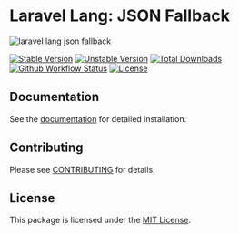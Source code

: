 # Laravel Lang: JSON Fallback

![laravel lang json fallback](https://preview.dragon-code.pro/laravel-lang/json-fallback.svg?brand=laravel&mode=dark)

[![Stable Version][badge_stable]][link_packagist]
[![Unstable Version][badge_unstable]][link_packagist]
[![Total Downloads][badge_downloads]][link_packagist]
[![Github Workflow Status][badge_build]][link_build]
[![License][badge_license]][link_license]

## Documentation

See the [documentation](https://laravel-lang.com/packages-json-fallback.html) for detailed installation.

## Contributing

Please see [CONTRIBUTING](https://laravel-lang.com/contributions.html) for details.

## License

This package is licensed under the [MIT License][link_license].


[badge_build]:          https://img.shields.io/github/actions/workflow/status/laravel-lang/json-fallback/tests.yml?style=flat-square

[badge_downloads]:      https://img.shields.io/packagist/dt/laravel-lang/json-fallback.svg?style=flat-square

[badge_license]:        https://img.shields.io/packagist/l/laravel-lang/json-fallback.svg?style=flat-square

[badge_stable]:         https://img.shields.io/github/v/release/laravel-lang/json-fallback?label=stable&style=flat-square

[badge_unstable]:       https://img.shields.io/badge/unstable-dev--main-orange?style=flat-square

[link_build]:           https://github.com/laravel-lang/json-fallback/actions

[link_license]:         LICENSE

[link_packagist]:       https://packagist.org/packages/laravel-lang/json-fallback
